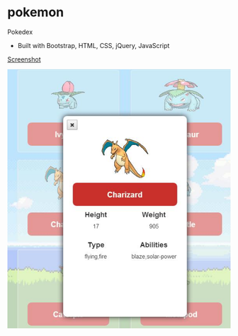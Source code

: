 # pokemon
Pokedex
- Built with Bootstrap, HTML, CSS, jQuery, JavaScript

[Screenshot](img/image.jpg)

![Screenshot](img/modal.png)

